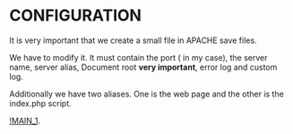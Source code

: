 # CONFIGURATION

It is very important that we create a small file in APACHE save files.

We have to modify it. It must contain the port (<Virtual asterisk:80> in my case), the server name, server alias, Document root **very important**, error log and custom log.

Additionally we have two aliases. One is the web page and the other is the index.php script.

[!MAIN_1](https://github.com/nic1551/Sintesi_ASIR/blob/master/PRESTASHOP/CONFIG/MAIN_CONFIG.PNG).
